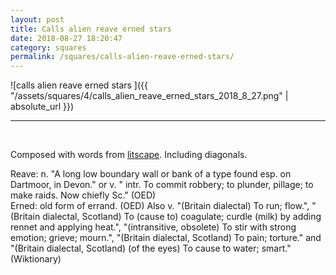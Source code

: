 ```yaml
---
layout: post
title: Calls alien reave erned stars
date: 2018-08-27 18:20:47
category: squares
permalink: /squares/calls-alien-reave-erned-stars/ 
---
```


![calls alien reave erned stars ]({{ "/assets/squares/4/calls_alien_reave_erned_stars_2018_8_27.png" | absolute_url }})
&nbsp;


---

&nbsp;

Composed with words from [litscape](https://www.litscape.com/). Including diagonals. 

Reave: n. "A long low boundary wall or bank of a type found esp. on Dartmoor, in Devon." or v. " intr. To commit robbery; to plunder, pillage; to make raids. Now chiefly Sc." (OED)  
Erned: old form of errand. (OED) Also v. "(Britain dialectal) To run; flow.", "(Britain dialectal, Scotland) To (cause to) coagulate; curdle (milk) by adding rennet and applying heat.", "(intransitive, obsolete) To stir with strong emotion; grieve; mourn.", "(Britain dialectal, Scotland) To pain; torture." and "(Britain dialectal, Scotland) (of the eyes) To cause to water; smart." (Wiktionary)
